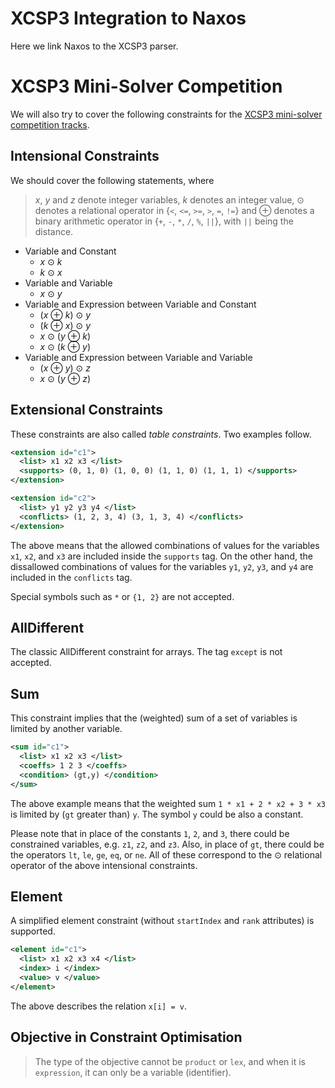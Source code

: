 # XCSP3 Integration to Naxos

Here we link Naxos to the XCSP3 parser.


# XCSP3 Mini-Solver Competition

We will also try to cover the following constraints for the
[XCSP3 mini-solver competition
tracks](http://xcsp.org/competition).

## Intensional Constraints

We should cover the following statements, where

> _x_, _y_ and _z_ denote integer variables, _k_ denotes an
> integer value, ⊙ denotes a relational operator in {`<`,
> `<=`, `>=`, `>`, `=`, `!=`} and ⊕ denotes a binary
> arithmetic operator in {`+`, `-`, `*`, `/`, `%`, `||`},
> with `||` being the distance.

 + Variable and Constant
    - _x_ ⊙ _k_
    - _k_ ⊙ _x_
 + Variable and Variable
    - _x_ ⊙ _y_
 + Variable and Expression between Variable and Constant
    - (_x_ ⊕ _k_) ⊙ _y_
    - (_k_ ⊕ _x_) ⊙ _y_
    - _x_ ⊙ (_y_ ⊕ _k_)
    - _x_ ⊙ (_k_ ⊕ _y_)
 + Variable and Expression between Variable and Variable
    - (_x_ ⊕ _y_) ⊙ _z_
    - _x_ ⊙ (_y_ ⊕ _z_)

## Extensional Constraints

These constraints are also called _table constraints_. Two
examples follow.

```xml
<extension id="c1">
  <list> x1 x2 x3 </list>
  <supports> (0, 1, 0) (1, 0, 0) (1, 1, 0) (1, 1, 1) </supports>
</extension>
```

```xml
<extension id="c2">
  <list> y1 y2 y3 y4 </list>
  <conflicts> (1, 2, 3, 4) (3, 1, 3, 4) </conflicts>
</extension>
```

The above means that the allowed combinations of values for
the variables `x1`, `x2`, and `x3` are included inside the
`supports` tag. On the other hand, the dissallowed
combinations of values for the variables `y1`, `y2`, `y3`,
and `y4` are included in the `conflicts` tag.

Special symbols such as `*` or `{1, 2}` are not accepted.

## AllDifferent

The classic AllDifferent constraint for arrays. The tag
`except` is not accepted.

## Sum

This constraint implies that the (weighted) sum of a set of
variables is limited by another variable.

```xml
<sum id="c1">
  <list> x1 x2 x3 </list>
  <coeffs> 1 2 3 </coeffs>
  <condition> (gt,y) </condition>
</sum>
```

The above example means that the weighted sum `1 * x1 + 2 *
x2 + 3 * x3` is limited by (`gt` greater than) `y`. The
symbol `y` could be also a constant.

Please note that in place of the constants `1`, `2`, and
`3`, there could be constrained variables, e.g. `z1`, `z2`,
and `z3`. Also, in place of `gt`, there could be the
operators `lt`, `le`, `ge`, `eq`, or `ne`. All of these
correspond to the ⊙ relational operator of the above
intensional constraints.

## Element

A simplified element constraint (without `startIndex` and `rank` attributes) is supported.

```xml
<element id="c1">
  <list> x1 x2 x3 x4 </list>
  <index> i </index>
  <value> v </value>
</element>
```

The above describes the relation `x[i] = v`.

## Objective in Constraint Optimisation

> The type of the objective cannot be `product` or `lex`,
> and when it is `expression`, it can only be a variable
> (identifier).
